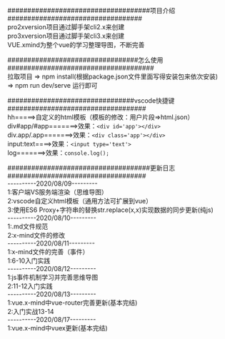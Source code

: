 ####################################项目介绍##################################<br>
pro2xversion项目通过脚手架cli2.x来创建<br>
pro3xversion项目通过脚手架cli3.x来创建<br>
VUE.xmind为整个vue的学习整理导图，不断完善<br>


#################################怎么使用#####################################<br>
拉取项目 => npm install(根据package.json文件里面写得安装包来依次安装)<br>
=> npm run dev/serve 运行即可<br>


################################vscode快捷键###################################<br>
hh=====>自定义的html模板（模板的修改：用户片段=>html.json）<br>
div#app/#app=======>效果：```<div id='app'></div>```<br>
div.app/.app=======>效果：```<div class='app'></div>```<br>
input:text====>效果：```<input type='text'>```<br>
log=======>效果：```console.log();```<br>



####################################更新日志###################################<br>
----------2020/08/09---------<br>
1:客户端VS服务端渲染（思维导图）<br>
2:vscode自定义html模板（通用方法可扩展到vue）<br>
3:使用ES6 Proxy+字符串的替换str.replace(x,x)实现数据的同步更新(纯js)<br>
----------2020/08/10---------<br>
1:.md文件规范<br>
2:x-mind文件的修改<br>
----------2020/08/11---------<br>
1:x-mind文件的完善（事件）<br>
1:6-10入门实践<br>
----------2020/08/12---------<br>
1:js事件机制学习并完善思维导图<br>
2:11-12入门实践<br>
----------2020/08/13---------<br>
1:vue.x-mind中vue-router完善更新(基本完结)<br>
2:入门实战13-14<br>
----------2020/08/17---------<br>
1:vue.x-mind中vuex更新(基本完结)<br>